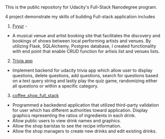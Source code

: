 This is the public repository for Udacity's Full-Stack Nanodegree program.


4 project demonstrate my skills of building Full-stack application includes

1. [Fyyur](https://github.com/Shawn5141/Full-stack-Nanodegree-Project/tree/master/projects/01_fyyur/starter_code) -
- A musical venue and artist booking site that facilitates the discovery and bookings of shows between local performing artists and venues. By utilizing Flask, SQLAlchemy, Postgres database, I created functionality with end point that enable CRUD function for artisis list and venues lists.

2. [Trivia app](https://github.com/Shawn5141/Full-stack-Nanodegree-Project/tree/master/projects/02_trivia_api/starter)
- Implement backend for udacity trivia app which allow user to display questions, delete questions, add questions, search for questions based on a text query string and lastly play the quiz game, randomizing either all questions or within a specific category.

3. [coffee_shop_full_stack](https://github.com/Shawn5141/Full-stack-Nanodegree-Project/tree/master/projects/03_coffee_shop_full_stack/starter_code)
- Programmed a backedend application that utilized third-party validation for user which has different authorities toward application.
Display graphics representing the ratios of ingredients in each drink. 
- Allow public users to view drink names and graphics.
- Allow the shop baristas to see the recipe information.
- Allow the shop managers to create new drinks and edit existing drinks.
